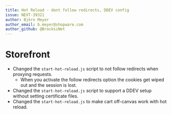 ```yaml
---
title: Hot Reload - dont follow redirects, DDEV config
issue: NEXT-39321
author: Björn Meyer
author_email: b.meyer@shopware.com
author_github: @BrocksiNet
---
```

# Storefront
* Changed the `start-hot-reload.js` script to not follow redirects when proxying requests.
  * When you activate the follow redirects option the cookies get wiped out and the session is lost.
* Changed the `start-hot-reload.js` script to support a DDEV setup without setting certificate files.
* Changed the `start-hot-reload.js` to make cart off-canvas work with hot reload.
